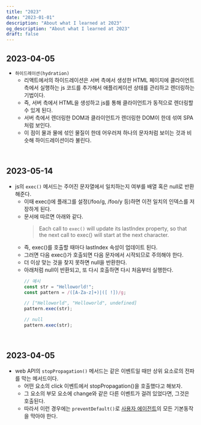 ```yaml
---
title: "2023"
date: "2023-01-01"
description: "About what I learned at 2023"
og_description: "About what I learned at 2023"
draft: false
---
```


## **2023-04-05**
- `하이드레이션(hydration)`
  - 리액트에서의 하이드레이션은 서버 측에서 생성한 HTML 페이지에 클라이언트 측에서 실행하는 js 코드를 추가해서 애플리케이션 상태를 관리하고 렌더링하는 기법이다.
  - 즉, 서버 측에서 HTML을 생성하고 js를 통해 클라이언트가 동적으로 렌더링할 수 있게 된다.
  - 서버 측에서 렌더링한 DOM과 클라이언트가 렌더링한 DOM이 한데 섞여 SPA처럼 보인다.
  - 이 점이 물과 물에 섞인 물질이 한데 어우러져 하나의 문자처럼 보이는 것과 비슷해 하이드레이션이라 불린다.

<br />

## **2023-05-14**

- js의 `exec()` 메서드는 주어진 문자열에서 일치하는지 여부를 배열 혹은 null로 반환해준다.
  - 이때 exec()에 플래그를 설정(/foo/g, /foo/y 등)하면 이전 일치의 인덱스를 저장하게 된다.
  - 문서에 따르면 아래와 같다.
    > Each call to `exec()` will update its lastIndex property, so that the next call to exec() will start at the next character.
  - 즉, exec()를 호출할 때마다 lastIndex 속성이 업데이트 된다.
  - 그러면 다음 exec()가 호출되면 다음 문자에서 시작되므로 주의해야 한다.
  - 더 이상 맞는 것을 찾지 못하면 null을 반환한다.
  - 아래처럼 null이 반환되고, 또 다시 호출하면 다시 처음부터 실행한다.
    ```js
    // 예시
    const str = "Helloworld!";
    const pattern = /([A-Za-z]+)|([ !])/g;

    // ["Helloworld", "Helloworld", undefined]
    pattern.exec(str);

    // null
    pattern.exec(str);
    ```

<br />

## **2023-04-05**

- web API의 `stopPropagation()` 메서드는 같은 이벤트일 때만 상위 요소로의 전파를 막는 메서드이다.
  - 어떤 요소의 click 이벤트에서 stopPropagation()을 호출했다고 해보자.
  - 그 요소의 부모 요소에 change와 같은 다른 이벤트가 걸려 있었다면, 그것은 호출된다.
  - 따라서 이런 경우에는 `preventDefault()`로 [사용자 에이전트](https://developer.mozilla.org/ko/docs/Glossary/User_agent)의 모든 기본동작을 막아야 한다.
